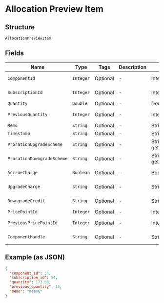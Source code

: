 
# Allocation Preview Item

## Structure

`AllocationPreviewItem`

## Fields

| Name | Type | Tags | Description | Getter | Setter |
|  --- | --- | --- | --- | --- | --- |
| `ComponentId` | `Integer` | Optional | - | Integer getComponentId() | setComponentId(Integer componentId) |
| `SubscriptionId` | `Integer` | Optional | - | Integer getSubscriptionId() | setSubscriptionId(Integer subscriptionId) |
| `Quantity` | `Double` | Optional | - | Double getQuantity() | setQuantity(Double quantity) |
| `PreviousQuantity` | `Integer` | Optional | - | Integer getPreviousQuantity() | setPreviousQuantity(Integer previousQuantity) |
| `Memo` | `String` | Optional | - | String getMemo() | setMemo(String memo) |
| `Timestamp` | `String` | Optional | - | String getTimestamp() | setTimestamp(String timestamp) |
| `ProrationUpgradeScheme` | `String` | Optional | - | String getProrationUpgradeScheme() | setProrationUpgradeScheme(String prorationUpgradeScheme) |
| `ProrationDowngradeScheme` | `String` | Optional | - | String getProrationDowngradeScheme() | setProrationDowngradeScheme(String prorationDowngradeScheme) |
| `AccrueCharge` | `Boolean` | Optional | - | Boolean getAccrueCharge() | setAccrueCharge(Boolean accrueCharge) |
| `UpgradeCharge` | `String` | Optional | - | String getUpgradeCharge() | setUpgradeCharge(String upgradeCharge) |
| `DowngradeCredit` | `String` | Optional | - | String getDowngradeCredit() | setDowngradeCredit(String downgradeCredit) |
| `PricePointId` | `Integer` | Optional | - | Integer getPricePointId() | setPricePointId(Integer pricePointId) |
| `PreviousPricePointId` | `Integer` | Optional | - | Integer getPreviousPricePointId() | setPreviousPricePointId(Integer previousPricePointId) |
| `ComponentHandle` | `String` | Optional | - | String getComponentHandle() | setComponentHandle(String componentHandle) |

## Example (as JSON)

```json
{
  "component_id": 54,
  "subscription_id": 54,
  "quantity": 173.08,
  "previous_quantity": 14,
  "memo": "memo6"
}
```

